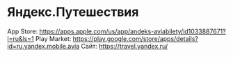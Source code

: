 # Яндекс.Путешествия

App Store: https://apps.apple.com/us/app/andeks-aviabilety/id1033887671?l=ru&ls=1
Play Market: https://play.google.com/store/apps/details?id=ru.yandex.mobile.avia
Сайт: https://travel.yandex.ru/